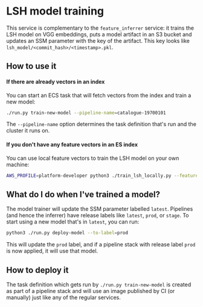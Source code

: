 # LSH model training

This service is complementary to the `feature_inferrer` service: it trains the LSH model on VGG embeddings, puts a model artifact in an S3 bucket and updates an SSM parameter with the key of the artifact. This key looks like `lsh_model/<commit_hash>/<timestamp>.pkl`.

## How to use it

#### If there are already vectors in an index

You can start an ECS task that will fetch vectors from the index and train a new model:

```bash
./run.py train-new-model --pipeline-name=catalogue-19700101
```

The `--pipeline-name` option determines the task definition that's run and the cluster it runs on.

#### If you don't have any feature vectors in an ES index

You can use local feature vectors to train the LSH model on your own machine:

```bash
AWS_PROFILE=platform-developer python3 ./train_lsh_locally.py --feature-vector-path=<vectors directory>
```

## What do I do when I've trained a model?

The model trainer will update the SSM parameter labelled `latest`. Pipelines (and hence the inferrer) have release labels like `latest`, `prod`, or `stage`. To start using a new model that's in `latest`, you can run:

```bash
python3 ./run.py deploy-model --to-label=prod
```
This will update the `prod` label, and if a pipeline stack with release label `prod` is now applied, it will use that model.

## How to deploy it

The task definition which gets run by `./run.py train-new-model` is created as part of a pipeline stack and will use an image published by CI (or manually) just like any of the regular services.
